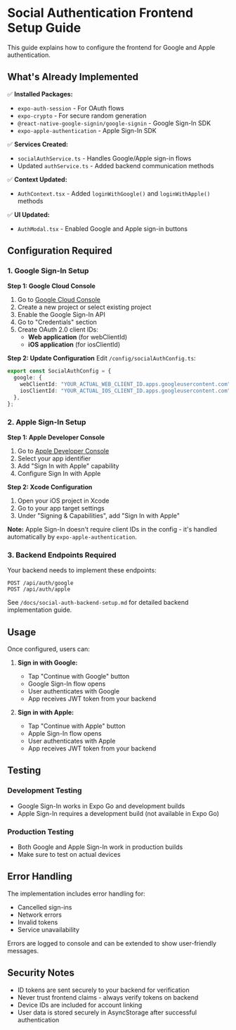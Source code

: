 # Social Authentication Frontend Setup Guide

This guide explains how to configure the frontend for Google and Apple authentication.

## What's Already Implemented

✅ **Installed Packages:**

- `expo-auth-session` - For OAuth flows
- `expo-crypto` - For secure random generation
- `@react-native-google-signin/google-signin` - Google Sign-In SDK
- `expo-apple-authentication` - Apple Sign-In SDK

✅ **Services Created:**

- `socialAuthService.ts` - Handles Google/Apple sign-in flows
- Updated `authService.ts` - Added backend communication methods

✅ **Context Updated:**

- `AuthContext.tsx` - Added `loginWithGoogle()` and `loginWithApple()` methods

✅ **UI Updated:**

- `AuthModal.tsx` - Enabled Google and Apple sign-in buttons

## Configuration Required

### 1. Google Sign-In Setup

**Step 1: Google Cloud Console**

1. Go to [Google Cloud Console](https://console.cloud.google.com/)
2. Create a new project or select existing project
3. Enable the Google Sign-In API
4. Go to "Credentials" section
5. Create OAuth 2.0 client IDs:
   - **Web application** (for webClientId)
   - **iOS application** (for iosClientId)

**Step 2: Update Configuration**
Edit `/config/socialAuthConfig.ts`:

```typescript
export const SocialAuthConfig = {
  google: {
    webClientId: "YOUR_ACTUAL_WEB_CLIENT_ID.apps.googleusercontent.com",
    iosClientId: "YOUR_ACTUAL_IOS_CLIENT_ID.apps.googleusercontent.com",
  },
};
```

### 2. Apple Sign-In Setup

**Step 1: Apple Developer Console**

1. Go to [Apple Developer Console](https://developer.apple.com/)
2. Select your app identifier
3. Add "Sign In with Apple" capability
4. Configure Sign In with Apple

**Step 2: Xcode Configuration**

1. Open your iOS project in Xcode
2. Go to your app target settings
3. Under "Signing & Capabilities", add "Sign In with Apple"

**Note:** Apple Sign-In doesn't require client IDs in the config - it's handled automatically by `expo-apple-authentication`.

### 3. Backend Endpoints Required

Your backend needs to implement these endpoints:

```
POST /api/auth/google
POST /api/auth/apple
```

See `/docs/social-auth-backend-setup.md` for detailed backend implementation guide.

## Usage

Once configured, users can:

1. **Sign in with Google:**

   - Tap "Continue with Google" button
   - Google Sign-In flow opens
   - User authenticates with Google
   - App receives JWT token from your backend

2. **Sign in with Apple:**
   - Tap "Continue with Apple" button
   - Apple Sign-In flow opens
   - User authenticates with Apple
   - App receives JWT token from your backend

## Testing

### Development Testing

- Google Sign-In works in Expo Go and development builds
- Apple Sign-In requires a development build (not available in Expo Go)

### Production Testing

- Both Google and Apple Sign-In work in production builds
- Make sure to test on actual devices

## Error Handling

The implementation includes error handling for:

- Cancelled sign-ins
- Network errors
- Invalid tokens
- Service unavailability

Errors are logged to console and can be extended to show user-friendly messages.

## Security Notes

- ID tokens are sent securely to your backend for verification
- Never trust frontend claims - always verify tokens on backend
- Device IDs are included for account linking
- User data is stored securely in AsyncStorage after successful authentication
